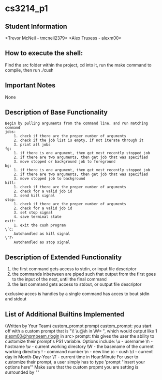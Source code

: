 # cs3214_p1
Student Information
-------------------
<Trevor McNeil - tmcneil2379>
<Alex Truxess - alexm00>

How to execute the shell:
------------------------
Find the src folder within the project, cd into it, run the make command to compile, then run ./cush

Important Notes
---------------
None

Description of Base Functionality
---------------------------------
    Begin by pulling arguments from the command line, and run matching command
    jobs:
        1. check if there are the proper number of arguments
        2. check if the job list is empty, if not iterate through it
        3. print all jobs
    fg:
        1. if there is one argument, then get most recently stopped job
        2. if there are two arguments, then get job that was specified
        3. move stopped or background job to foreground
    bg:
        1. if there is one argument, then get most recently stopped job
        2. if there are two arguments, then get job that was specified
        3. move stopped job to background
    kill:
        1. check if there are the proper number of arguments
        2. check for a valid job id
		3. send kill signal
    stop: 
        1. check if there are the proper number of arguments
        2. check for a valid job id
		3. set stop signal
        4. save terminal state
    exit: 
		1. exit the cush program
    \ˆC:
        Autohandled as kill signal
    \ˆZ: 
        Autohandled as stop signal
		
Description of Extended Functionality
-------------------------------------
1. the first command gets access to stdin, or input file descriptor
2. the commands inbetween are piped such that output from 
   the first goes to the input of the next, until the final 
   command
3. the last command gets access to stdout, or output file descriptor

exclusive acces is handles by a single command has acces to bout stdin and stdout


List of Additional Builtins Implemented
---------------------------------------
(Written by Your Team)
<builtin name>
    custom_prompt
    prompt
<description>
    custom_prompt: you start off with a custom prompt that is "\\! \\u@\\h in \\W> ", which would output like 1 alexm00@hornbeam.rlogin in src> 
    prompt: this gives the user the ability to customize their prompt's PS1 variable. Options include:
        \u - username
        \h - hostname
        \w - current working directory
        \W - the basename of the current working directory
        \! - command number
        \n - new line
        \c - cush
        \d - current day in Month-Day-Year
        \T - current time in Hour:Minute
        For user to customize their prompt, a user simply has to type 'prompt "insert your options here"'
		Make sure that the custom propmt you are setting is surrounded by ""
